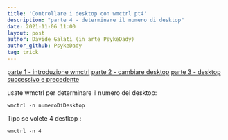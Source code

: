 ```yaml
---
title: 'Controllare i desktop con wmctrl pt4'
description: "parte 4 - determinare il numero di desktop"
date: 2021-11-06 11:00
layout: post
author: Davide Galati (in arte PsykeDady)
author_github: PsykeDady
tag: trick
---
```


[parte 1 - introduzione wmctrl](https://feed.linuxpeople.org/posts/wmctrl-desktop-pt1)
[parte 2 - cambiare desktop](https://feed.linuxpeople.org/posts/wmctrl-desktop-pt2)
[parte 3 - desktop successivo e precedente](https://feed.linuxpeople.org/posts/wmctrl-desktop-pt3)

usate wmctrl per determinare il numero dei desktop: 

```
wmctrl -n numeroDiDesktop
```

Tipo se volete 4 destkop : 
```
wmctrl -n 4
```


